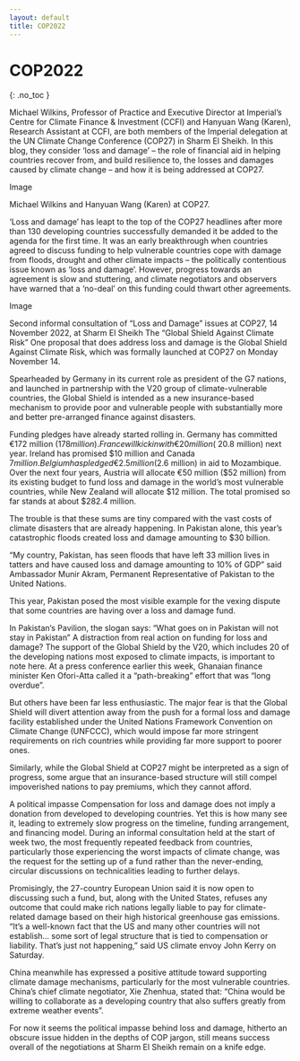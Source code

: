 ```yaml
---
layout: default
title: COP2022
---
```


# COP2022
{: .no_toc }

Michael Wilkins, Professor of Practice and Executive Director at Imperial’s Centre for Climate Finance & Investment (CCFI) and Hanyuan Wang (Karen), Research Assistant at CCFI, are both members of the Imperial delegation at the UN Climate Change Conference (COP27) in Sharm El Sheikh. In this blog, they consider ‘loss and damage’ – the role of financial aid in helping countries recover from, and build resilience to, the losses and damages caused by climate change – and how it is being addressed at COP27.

Image

Michael Wilkins and Hanyuan Wang (Karen) at COP27.

‘Loss and damage’ has leapt to the top of the COP27 headlines after more than 130 developing countries successfully demanded it be added to the agenda for the first time. It was an early breakthrough when countries agreed to discuss funding to help vulnerable countries cope with damage from floods, drought and other climate impacts – the politically contentious issue known as ‘loss and damage’. However, progress towards an agreement is slow and stuttering, and climate negotiators and observers have warned that a ‘no-deal’ on this funding could thwart other agreements.

Image

Second informal consultation of “Loss and Damage” issues at COP27, 14 November 2022, at Sharm El Sheikh
The “Global Shield Against Climate Risk”
One proposal that does address loss and damage is the Global Shield Against Climate Risk, which was formally launched at COP27 on Monday November 14.

Spearheaded by Germany in its current role as president of the G7 nations, and launched in partnership with the V20 group of climate-vulnerable countries, the Global Shield is intended as a new insurance-based mechanism to provide poor and vulnerable people with substantially more and better pre-arranged finance against disasters.

Funding pledges have already started rolling in. Germany has committed €172 million ($178 million). France will kick in with €20 million ($ 20.8 million) next year. Ireland has promised $10 million and Canada $7 million. Belgium has pledged €2.5 million ($2.6 million) in aid to Mozambique. Over the next four years, Austria will allocate €50 million ($52 million) from its existing budget to fund loss and damage in the world’s most vulnerable countries, while New Zealand will allocate $12 million. The total promised so far stands at about $282.4 million.

The trouble is that these sums are tiny compared with the vast costs of climate disasters that are already happening. In Pakistan alone, this year’s catastrophic floods created loss and damage amounting to $30 billion.

“My country, Pakistan, has seen floods that have left 33 million lives in tatters and have caused loss and damage amounting to 10% of GDP” said Ambassador Munir Akram, Permanent Representative of Pakistan to the United Nations.

This year, Pakistan posed the most visible example for the vexing dispute that some countries are having over a loss and damage fund.

In Pakistan‘s Pavilion, the slogan says: “What goes on in Pakistan will not stay in Pakistan”
A distraction from real action on funding for loss and damage?
The support of the Global Shield by the V20, which includes 20 of the developing nations most exposed to climate impacts, is important to note here. At a press conference earlier this week, Ghanaian finance minister Ken Ofori-Atta called it a “path-breaking” effort that was “long overdue”.

But others have been far less enthusiastic. The major fear is that the Global Shield will divert attention away from the push for a formal loss and damage facility established under the United Nations Framework Convention on Climate Change (UNFCCC), which would impose far more stringent requirements on rich countries while providing far more support to poorer ones.

Similarly, while the Global Shield at COP27 might be interpreted as a sign of progress, some argue that an insurance-based structure will still compel impoverished nations to pay premiums, which they cannot afford.

A political impasse
Compensation for loss and damage does not imply a donation from developed to developing countries. Yet this is how many see it, leading to extremely slow progress on the timeline, funding arrangement, and financing model. During an informal consultation held at the start of week two, the most frequently repeated feedback from countries, particularly those experiencing the worst impacts of climate change, was the request for the setting up of a fund rather than the never-ending, circular discussions on technicalities leading to further delays.

Promisingly, the 27-country European Union said it is now open to discussing such a fund, but, along with the United States, refuses any outcome that could make rich nations legally liable to pay for climate-related damage based on their high historical greenhouse gas emissions. “It’s a well-known fact that the US and many other countries will not establish… some sort of legal structure that is tied to compensation or liability. That’s just not happening,” said US climate envoy John Kerry on Saturday.

China meanwhile has expressed a positive attitude toward supporting climate damage mechanisms, particularly for the most vulnerable countries. China’s chief climate negotiator, Xie Zhenhua, stated that: “China would be willing to collaborate as a developing country that also suffers greatly from extreme weather events”.

For now it seems the political impasse behind loss and damage, hitherto an obscure issue hidden in the depths of COP jargon, still means success overall of the negotiations at Sharm El Sheikh remain on a knife edge.